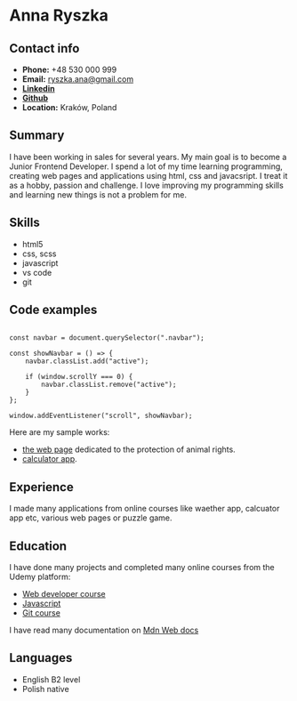# Anna Ryszka

## Contact info

- **Phone:** +48 530 000 999
- **Email:** ryszka.ana@gmail.com
- [**Linkedin**](linkedin.com/in/anna-ryszka-4a0976265)
- [**Github**](https://github.com/Ryszkens)
- **Location:** Kraków, Poland

## Summary

I have been working in sales for several years. My main goal is to become a Junior Frontend Developer. I spend a lot of my time learning programming, creating web pages and applications using html, css and javacsript. I treat it as a hobby, passion and challenge. I love improving my programming skills and learning new things is not a problem for me.

## Skills

- html5
- css, scss
- javascript
- vs code
- git

## Code examples

```javacsript

const navbar = document.querySelector(".navbar");

const showNavbar = () => {
	navbar.classList.add("active");

	if (window.scrollY === 0) {
		navbar.classList.remove("active");
	}
};

window.addEventListener("scroll", showNavbar);

```

Here are my sample works:

- [the web page](https://ryszkens.github.io/Animal-s-care-project/) dedicated to the protection of animal rights.
- [calculator app](https://ryszkens.github.io/calculator-app/).

## Experience

I made many applications from online courses like waether app, calcuator app etc, various web pages or puzzle game.

## Education

I have done many projects and completed many online courses from the Udemy platform:

- [Web developer course](https://www.udemy.com/course/web-developer-bootcamp-tworzenie-stron-www-od-zera-do-mastera/learn/lecture/34359096?start=30#content)
- [Javascript](https://www.udemy.com/course/javascript-jedyny-kurs-ktorego-potrzebujesz/learn/lecture/16017886?start=0#overview)
- [Git course](https://www.udemy.com/course/git-and-github-bootcamp/learn/lecture/24927716?start=0#overview)

I have read many documentation on [Mdn Web docs](https://developer.mozilla.org/en-US/)

## Languages

- English B2 level
- Polish native
